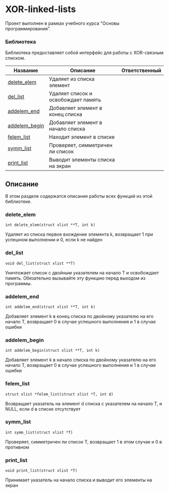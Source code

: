 # XOR-linked-lists
Проект выполнен в рамках учебного курса "Основы программирования".

### Библиотека
Библиотека предоставляет собой интерфейс для работы с XOR-связным списком.

| Название | Описание | Ответственный | 
| -------- | -------- | ------------ | 
| [delete_elem](#delete_elem) | Удаляет из списка элемент | 
| [del_list](#del_list) | Удаляет список и освобождает память | 
| [addelem_end](#addelem_end) | Добавляет элемент в конец списка | 
| [addelem_begin](#addelem_begin) | Добавляет элемент в начало списка | 
| [felem_list](#felem_list) | Находит элемент в списке | 
| [symm_list](#symm_list) | Проверяет, симметричен ли список | 
| [print_list](#print_list) | Выводит элементы списка на экран | 

## Описание 
В этом разделе содержатся описания работы всех функций из этой библиотеке. 

### delete_elem
`int delete_elem(struct xlist **T, int k)`

Удаляет из списка первое вхождение элемента k, возвращает 1 при успешном выполнении и 0, если k не найден

### del_list
`void del_list(struct xlist **T)`

Уничтожает список с двойным указателем на начало T и освобождает память. Обязательно вызывайте эту функцию перед выходом из программы.

### addelem_end
`int addelem_end(struct xlist **T, int k)`

Добавляет элемент k в конец списка по двойному указателю на его начало T, возвращает 0 в случае успешного выполнения и 1 в случае ошибки

### addelem_begin
`int addelem_begin(struct xlist **T, int k)`

Добавляет элемент k в начало списка по двойному указателю на его начало T, возвращает 0 в случае успешного выполнения и 1 в случае ошибки

### felem_list
`struct xlist *felem_list(struct xlist *T, int d)`

Возвращает указатель на элемент d списка с указателем на начало Т, и NULL, если d в списке отсутствует

### symm_list
`int symm_list(struct xlist *T)`

Проверяет, симметричен ли список Т, возвращает 1 в этом случае и 0 в противном

### print_list
`void print_list(struct xlist *T)`

Принимает указатель на начало списка и выводит его элементы на экран
